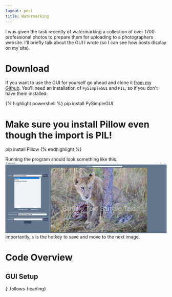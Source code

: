 ```yaml
---
layout: post
title: Watermarking
---
```

I was given the task recently of watermarking a collection of over 1700 professional photos to prepare them for uploading to a photographers website. I'll briefly talk about the GUI I wrote (so I can see how posts display on my site).

# Download
If you want to use the GUI for yourself go ahead and clone it [from my Github](https://github.com/lucas-fern/watermarking "Watermarking"). You'll need an installation of `PySimpleGUI` and `PIL`, so if you don't have them installed:

{% highlight powershell %}
pip install PySimpleGUI
# Make sure you install Pillow even though the import is PIL!
pip install Pillow
{% endhighlight %}

Running the program should look something like this. ![GUI Example](https://github.com/lucas-fern/watermarking/blob/main/example.png?raw=true)
Importantly, `s` is the hotkey to save and move to the next image.

# Code Overview
## GUI Setup 
{:.follows-heading}
